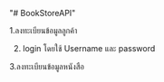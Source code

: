 "# BookStoreAPI" 

1.ลงทะเบียนข้อมูลลูกค้า

2. login โดยใช้ Username และ password

3.ลงทะเบียนข้อมูลหนังสือ